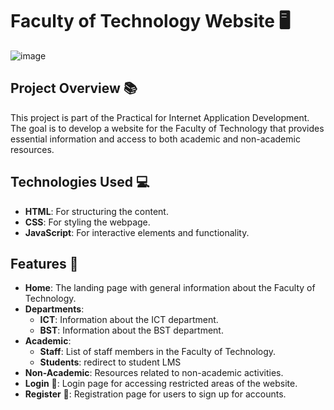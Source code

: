 # Faculty of Technology Website 🖥️

![image](https://github.com/user-attachments/assets/e7550441-f553-4e2d-aeaa-8c1b69ce1e1d)


## Project Overview 📚
This project is part of the Practical for Internet Application Development. The goal is to develop a website for the Faculty of Technology that provides essential information and access to both academic and non-academic resources.

## Technologies Used 💻
- **HTML**: For structuring the content.
- **CSS**: For styling the webpage.
- **JavaScript**: For interactive elements and functionality.

## Features 🌟
- **Home**: The landing page with general information about the Faculty of Technology.
- **Departments**:
  - **ICT**: Information about the ICT department.
  - **BST**: Information about the BST department.
- **Academic**:
  - **Staff**: List of staff members in the Faculty of Technology.
  - **Students**: redirect to student LMS
- **Non-Academic**: Resources related to non-academic activities.
- **Login** 🔑: Login page for accessing restricted areas of the website.
- **Register** 📝: Registration page for users to sign up for accounts.
